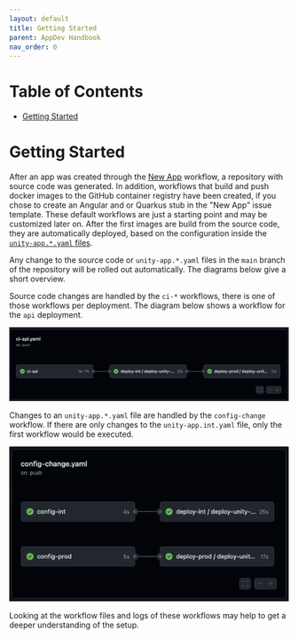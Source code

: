 ```yaml
---
layout: default
title: Getting Started
parent: AppDev Handbook
nav_order: 0
---
```


# Table of Contents

<!-- START doctoc generated TOC please keep comment here to allow auto update -->
<!-- DON'T EDIT THIS SECTION, INSTEAD RE-RUN doctoc TO UPDATE -->

- [Getting Started](#getting-started)

<!-- END doctoc generated TOC please keep comment here to allow auto update -->

# Getting Started

After an app was created through the [New App][New App] workflow, a repository with source code was generated.
In addition, workflows that build and push docker images to the GitHub container registry have been created, if you
chose to create an Angular and or Quarkus stub in the "New App" issue template.
These default workflows are just a starting point and may be customized later on.
After the first images are build from the source code, they are automatically deployed, based on the configuration
inside the [`unity-app.*.yaml` files](./unity-app-yaml.md).

Any change to the source code or `unity-app.*.yaml` files in the `main` branch of the repository will be rolled out
automatically.
The diagrams below give a short overview.

Source code changes are handled by the `ci-*` workflows, there is one of those workflows per deployment. The diagram
below shows a workflow for the `api` deployment.

![](../assets/ci-api.png)

Changes to an `unity-app.*.yaml` file are handled by the `config-change` workflow. If there are only changes to
the `unity-app.int.yaml` file, only the first workflow would be executed.

![](../assets/config-change.png)

Looking at the workflow files and logs of these workflows may help to get a deeper understanding of the setup.

[New App]: https://atc-github.azure.cloud.bmw/UNITY/unity/issues/new?assignees=&labels=new+app%2C+waiting+for+review&template=new-app.md&title=New+UNITY+App


